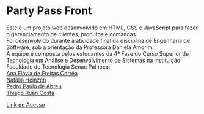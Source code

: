 # Party Pass Front

Este é um projeto web desenvolvido em HTML, CSS e JavaScript para fazer o gerenciamento de clientes, produtos e comandas.  
Foi desenvolvido durante a atividade final da disciplina de Engenharia de Software, sob a orientação da Professora Daniela Amorim.  
A equipe é composta pelos estudantes da 4ª Fase do Curso Superior de Tecnologia em Análise e Desenvolvimento de Sistemas na instituição Faculdade de Tecnologia Senac Palhoça:  
[Ana Flávia de Freitas Corrêa](https://github.com/AnaFlaviaCorrea)  
[Natália Heinzen](https://github.com/natalia-hnzn)  
[Pedro Paulo de Abreu](https://github.com/pdropaullo)  
[Thiago Ruan Costa](https://github.com/Thiagor34) 

[Link de Acesso](https://pdropaullo.github.io/party_pass_front/)

